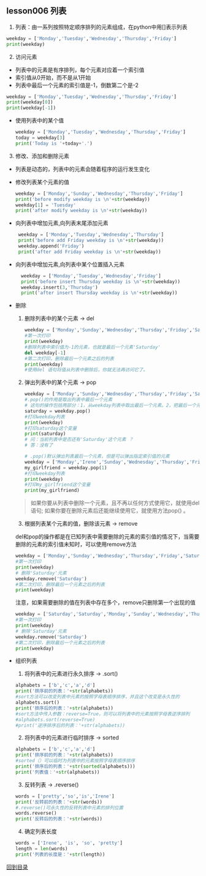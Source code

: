 ## lesson006 列表

1. 列表：由一系列按照特定顺序排列的元素组成，在python中用[]表示列表

```python 
weekday = ['Monday','Tuesday','Wednesday','Thursday','Friday']
print(weekday)
```
2. 访问元素
  - 列表中的元素是有序排列，每个元素对应着一个索引值
  - 索引值从0开始，而不是从1开始
  - 列表中最后一个元素的索引值是-1，倒数第二个是-2
  
   ```python 
   weekday = ['Monday','Tuesday','Wednesday','Thursday','Friday']
   print(weekday[0])
   print(weekday[-1])
   ```
  - 使用列表中的某个值
     ```python 
     weekday = ['Monday','Tuesday','Wednesday','Thursday','Friday']
     today = weekday[3]
     print('Today is '+today+'.')
     ```
3. 修改、添加和删除元素
  - 列表是动态的，列表中的元素会随着程序的运行发生变化
  - 修改列表某个元素的值
     ```python 
     weekday = ['Monday','Sunday','Wednesday','Thursday','Friday']
     print('before modify weekday is \n'+str(weekday))
     weekday[1] = 'Tuesday'
     print('after modify weekday is \n'+str(weekday))
     ```
  - 向列表中增加元素,向列表末尾添加元素
     ```python 
      weekday = ['Monday','Tuesday','Wednesday','Thursday']
      print('before add Friday weekday is \n'+str(weekday))
      weekday.append('Friday')
      print('after add Friday weekday is \n'+str(weekday))
     ```
  - 向列表中增加元素,向列表中某个位置插入元素
    ```python  
      weekday = ['Monday','Tuesday','Wednesday','Friday']
      print('before insert Thursday weekday is \n'+str(weekday))
      weekday.insert(3,'Thursday')
      print('after insert Thursday weekday is \n'+str(weekday))
    
    ```
  - 删除
    1. 删除列表中的某个元素 -> del
        ```python  
        weekday = ['Monday','Sunday','Wednesday','Thursday','Friday','Saturday']
        #第一次打印
        print(weekday)
        #删除列表中索引值为-1的元素，也就是最后一个元素'Saturday'
        del weekday[-1]
        #第二次打印，删除最后一个元素之后的列表
        print(weekday)
        #使用del 语句将值从列表中删除后，你就无法再访问它了。
        ```
      2. 弹出列表中的某个元素 -> pop
          ```python  
          weekday = ['Monday','Sunday','Wednesday','Thursday','Friday','Saturday']
          #.pop()的作用是取出列表中最后一个元素
          # 这句的操作包括两部分：1，从weekday列表中取出最后一个元素。2，把最后一个元素赋值给Saturday这个变量
          saturday = weekday.pop()
          #打印weekday列表
          print(weekday)
          #打印saturday这个变量
          print(saturday)
          # 问：当前列表中是否还有'Saturday'这个元素 ？
          # 答：没有了
          
          # .pop()默认弹出列表最后一个元素，但是可以弹出指定索引值的元素
          weekday = ['Monday','Irene','Sunday','Wednesday','Thursday','Friday']
          my_girlfriend = weekday.pop(1)
          #打印weekday列表
          print(weekday)
          #打印my_girlfriend这个变量
          print(my_girlfriend)
          ```
      > 如果你要从列表中删除一个元素，且不再以任何方式使用它，就使用del 语句;
      如果你要在删除元素后还能继续使用它，就使用方法pop() 。
      3. 根据列表某个元素的值，删除该元素 -> remove
      
      del和pop的操作都是在已知列表中需要删除的元素的索引值的情况下，当需要删除的元素的索引值未知时，可以使用remove方法
        
      ```python       
      weekday = ['Monday','Sunday','Wednesday','Thursday','Friday','Saturday']
      #第一次打印
      print(weekday)
      # 删除'Saturday'元素
      weekday.remove('Saturday')
      #第二次打印，删除最后一个元素之后的列表
      print(weekday)
      ```
     
      注意，如果需要删除的值在列表中存在多个，remove只删除第一个出现的值 
          
      ```python
      weekday = ['Saturday','Saturday','Monday','Sunday','Wednesday','Thursday','Friday','Saturday']
      #第一次打印
      print(weekday)
      # 删除'Saturday'元素
      weekday.remove('Saturday')
      #第二次打印，删除最后一个元素之后的列表
      print(weekday)
      ```
  - 组织列表
    1. 将列表中的元素进行永久排序 -> .sort()
      ```python
      alphabets = ['b','c','a','d']
      print('排序前的列表：'+str(alphabets))
      #sort方法可以改变列表中元素的按照字母表顺序排序，并且这个改变是永久性的
      alphabets.sort()
      print('排序后的列表：'+str(alphabets))
      #sort方法中传入参数：reverse=True，则可以将列表中的元素按照字母表逆序排列
      #alphabets.sort(reverse=True)
      #print('逆序排序后的列表：'+str(alphabets))
      ```
    2. 将列表中的元素进行临时排序 -> sorted
      ```python
      alphabets = ['b','c','a','d']
      print('排序前的列表：'+str(alphabets))
      #sorted（）可以临时为列表中的元素按照字母表顺序排序  
      print('排序后的列表：'+str(sorted(alphabets)))
      print('列表值：'+str(alphabets))
      ```
    3. 反转列表 -> .reverse()
      ```python
      words = ['pretty','so','is','Irene']
      print('反转前的列表：'+str(words))
      #.reverse()可永久性的反转列表中元素的排列位置
      words.reverse()
      print('反转后的列表：'+str(words))
      ```
    4. 确定列表长度
      ```python
      words = ['Irene', 'is', 'so', 'pretty']
      length = len(words)
      print('列表的长度是：'+str(length)) 
      ```   

 [回到目录](https://github.com/EchoZhu/-python/blob/master/README.md)